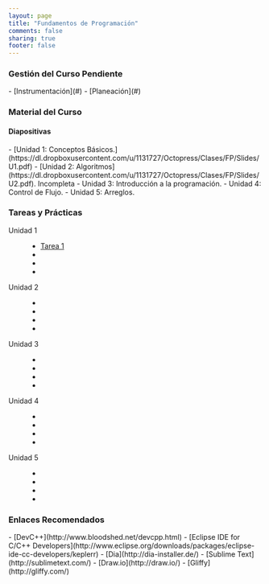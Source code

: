 ```yaml
---
layout: page
title: "Fundamentos de Programación"
comments: false
sharing: true
footer: false
---
```

<h3>Gestión del Curso <span class="label label-warning">Pendiente</span></h3>
- [Instrumentación](#)
- [Planeación](#)

<h3>Material del Curso</h3>
<h4>Diapositivas</h4>
- [Unidad 1: Conceptos Básicos.](https://dl.dropboxusercontent.com/u/1131727/Octopress/Clases/FP/Slides/U1.pdf)
- [Unidad 2: Algoritmos](https://dl.dropboxusercontent.com/u/1131727/Octopress/Clases/FP/Slides/U2.pdf). <span class="label label-danger">Incompleta</span>
- Unidad 3: Introducción a la programación.
- Unidad 4: Control de Flujo.
- Unidad 5: Arreglos.


<h3>Tareas y Prácticas</h3>
<dl class="dl-horizontal">
  <dt>Unidad 1</dt>
  <dd>
    <ul class="list-inline">
      <li><a href="https://dl.dropboxusercontent.com/u/1131727/Octopress/Clases/FP/HW/Tarea1.txt">Tarea 1</a></li>
      <li></li>
      <li></li>
      <li></li>
    </ul>
  </dd>
  <dt>Unidad 2</dt>
  <dd>
    <ul class="list-inline">
      <li></li>
      <li></li>
      <li></li>
      <li></li>
    </ul>
  </dd>
  <dt>Unidad 3</dt>
  <dd>
    <ul class="list-inline">
      <li></li>
      <li></li>
      <li></li>
      <li></li>
    </ul>
  </dd>
  <dt>Unidad 4</dt>
  <dd>
    <ul class="list-inline">
      <li></li>
      <li></li>
      <li></li>
      <li></li>
    </ul>
  </dd>
  <dt>Unidad 5</dt>
  <dd>
    <ul class="list-inline">
      <li></li>
      <li></li>
      <li></li>
      <li></li>
    </ul>
  </dd>
</dl>

<h3>Enlaces Recomendados</h3>
- [DevC++](http://www.bloodshed.net/devcpp.html)
- [Eclipse IDE for C/C++ Developers](http://www.eclipse.org/downloads/packages/eclipse-ide-cc-developers/keplerr)
- [Dia](http://dia-installer.de/)
- [Sublime Text](http://sublimetext.com/)
- [Draw.io](http://draw.io/)
- [Gliffy](http://gliffy.com/)
